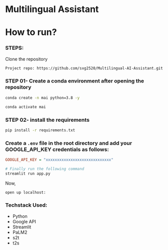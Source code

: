 # Multilingual Assistant 


# How to run?
### STEPS:

Clone the repository

```bash
Project repo: https://github.com/sxg2520/Multilingual-AI-Assistant.git
```
### STEP 01- Create a conda environment after opening the repository

```bash
conda create -n mai python=3.8 -y
```

```bash
conda activate mai
```


### STEP 02- install the requirements
```bash
pip install -r requirements.txt
```

### Create a `.env` file in the root directory and add your GOOGLE_API_KEY credentials as follows:

```ini
GOOGLE_API_KEY = "xxxxxxxxxxxxxxxxxxxxxxxxxxxxx"
```


```bash
# Finally run the following command
streamlit run app.py
```

Now,
```bash
open up localhost:
```


### Techstack Used:

- Python
- Google API
- Streamlit
- PaLM2
- s2t
- t2s


